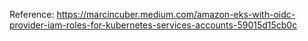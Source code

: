 Reference:
https://marcincuber.medium.com/amazon-eks-with-oidc-provider-iam-roles-for-kubernetes-services-accounts-59015d15cb0c